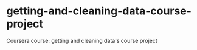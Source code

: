 # getting-and-cleaning-data-course-project
Coursera course: getting and cleaning data's course project
